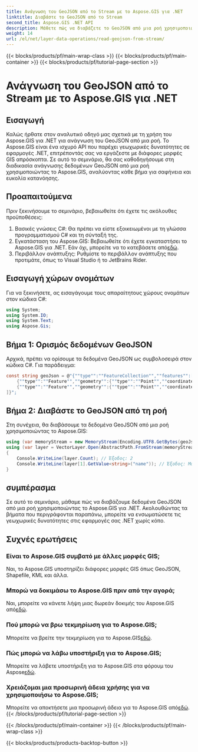 ```yaml
---
title: Ανάγνωση του GeoJSON από το Stream με το Aspose.GIS για .NET
linktitle: Διαβάστε το GeoJSON από το Stream
second_title: Aspose.GIS .NET API
description: Μάθετε πώς να διαβάζετε το GeoJSON από μια ροή χρησιμοποιώντας το Aspose.GIS για .NET. Ακολουθήστε τον βήμα προς βήμα οδηγό μας για απρόσκοπτη ενσωμάτωση γεωχωρικών στις εφαρμογές σας.
weight: 14
url: /el/net/layer-data-operations/read-geojson-from-stream/
---
```


{{< blocks/products/pf/main-wrap-class >}}
{{< blocks/products/pf/main-container >}}
{{< blocks/products/pf/tutorial-page-section >}}

# Ανάγνωση του GeoJSON από το Stream με το Aspose.GIS για .NET

## Εισαγωγή
Καλώς ήρθατε στον αναλυτικό οδηγό μας σχετικά με τη χρήση του Aspose.GIS για .NET για ανάγνωση του GeoJSON από μια ροή. Το Aspose.GIS είναι ένα ισχυρό API που παρέχει γεωχωρικές δυνατότητες σε εφαρμογές .NET, επιτρέποντάς σας να εργάζεστε με διάφορες μορφές GIS απρόσκοπτα. Σε αυτό το σεμινάριο, θα σας καθοδηγήσουμε στη διαδικασία ανάγνωσης δεδομένων GeoJSON από μια ροή χρησιμοποιώντας το Aspose.GIS, αναλύοντας κάθε βήμα για σαφήνεια και ευκολία κατανόησης.
## Προαπαιτούμενα
Πριν ξεκινήσουμε το σεμινάριο, βεβαιωθείτε ότι έχετε τις ακόλουθες προϋποθέσεις:
1. Βασικές γνώσεις C#: Θα πρέπει να είστε εξοικειωμένοι με τη γλώσσα προγραμματισμού C# και τη σύνταξή της.
2.  Εγκατάσταση του Aspose.GIS: Βεβαιωθείτε ότι έχετε εγκαταστήσει το Aspose.GIS για .NET. Εάν όχι, μπορείτε να το κατεβάσετε από[εδώ](https://releases.aspose.com/gis/net/).
3. Περιβάλλον ανάπτυξης: Ρυθμίστε το περιβάλλον ανάπτυξης που προτιμάτε, όπως το Visual Studio ή το JetBrains Rider.

## Εισαγωγή χώρων ονομάτων
Για να ξεκινήσετε, ας εισαγάγουμε τους απαραίτητους χώρους ονομάτων στον κώδικα C#:
```csharp
using System;
using System.IO;
using System.Text;
using Aspose.Gis;
```

## Βήμα 1: Ορισμός δεδομένων GeoJSON
Αρχικά, πρέπει να ορίσουμε τα δεδομένα GeoJSON ως συμβολοσειρά στον κώδικα C#. Για παράδειγμα:
```csharp
const string geoJson = @"{""type"":""FeatureCollection"",""features"":[
    {""type"":""Feature"",""geometry"":{""type"":""Point"",""coordinates"":[0, 1]},""properties"":{""name"":""John""}},
    {""type"":""Feature"",""geometry"":{""type"":""Point"",""coordinates"":[2, 3]},""properties"":{""name"":""Mary""}}
]}";
```
## Βήμα 2: Διαβάστε το GeoJSON από τη ροή
Στη συνέχεια, θα διαβάσουμε τα δεδομένα GeoJSON από μια ροή χρησιμοποιώντας το Aspose.GIS:
```csharp
using (var memoryStream = new MemoryStream(Encoding.UTF8.GetBytes(geoJson)))
using (var layer = VectorLayer.Open(AbstractPath.FromStream(memoryStream), Drivers.GeoJson))
{
    Console.WriteLine(layer.Count); // Έξοδος: 2
    Console.WriteLine(layer[1].GetValue<string>("name")); // Έξοδος: Μαρία
}
```

## συμπέρασμα
Σε αυτό το σεμινάριο, μάθαμε πώς να διαβάζουμε δεδομένα GeoJSON από μια ροή χρησιμοποιώντας το Aspose.GIS για .NET. Ακολουθώντας τα βήματα που περιγράφονται παραπάνω, μπορείτε να ενσωματώσετε τις γεωχωρικές δυνατότητες στις εφαρμογές σας .NET χωρίς κόπο.
## Συχνές ερωτήσεις
### Είναι το Aspose.GIS συμβατό με άλλες μορφές GIS;
Ναι, το Aspose.GIS υποστηρίζει διάφορες μορφές GIS όπως GeoJSON, Shapefile, KML και άλλα.
### Μπορώ να δοκιμάσω το Aspose.GIS πριν από την αγορά;
 Ναι, μπορείτε να κάνετε λήψη μιας δωρεάν δοκιμής του Aspose.GIS από[εδώ](https://releases.aspose.com/).
### Πού μπορώ να βρω τεκμηρίωση για το Aspose.GIS;
 Μπορείτε να βρείτε την τεκμηρίωση για το Aspose.GIS[εδώ](https://reference.aspose.com/gis/net/).
### Πώς μπορώ να λάβω υποστήριξη για το Aspose.GIS;
 Μπορείτε να λάβετε υποστήριξη για το Aspose.GIS στα φόρουμ του Aspose[εδώ](https://forum.aspose.com/c/gis/33).
### Χρειάζομαι μια προσωρινή άδεια χρήσης για να χρησιμοποιήσω το Aspose.GIS;
 Μπορείτε να αποκτήσετε μια προσωρινή άδεια για το Aspose.GIS από[εδώ](https://purchase.aspose.com/temporary-license/).
{{< /blocks/products/pf/tutorial-page-section >}}

{{< /blocks/products/pf/main-container >}}
{{< /blocks/products/pf/main-wrap-class >}}

{{< blocks/products/products-backtop-button >}}
